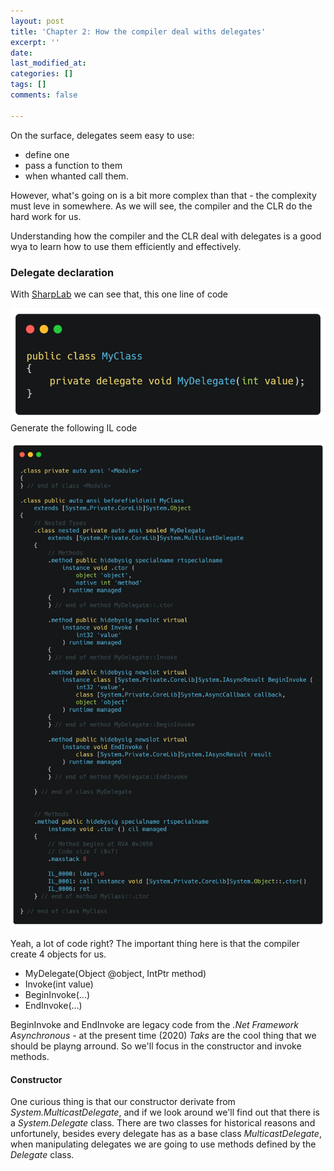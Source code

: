 ```yaml
---
layout: post
title: 'Chapter 2: How the compiler deal withs delegates'
excerpt: ''
date: 
last_modified_at: 
categories: []
tags: []
comments: false

---
```

On the surface, delegates seem easy to use: 

* define one
* pass a function to them
* when whanted call them. 

However, what's going on is a bit more complex than that - the complexity must leve in somewhere. As we will see, the compiler and the CLR do the hard work for us.

Understanding how the compiler and the CLR deal with delegates is a good wya to learn how to use them efficiently and effectively.

### Delegate declaration

With [SharpLab](https://sharplab.io/#v2:EYLgtghgzgLgpgJwDQxASwDYB8ACBmAAhwCYCBZATwGENooCBYAKAG9mCOCAHBNANwjwCAEzgY4Ac0FwiAFnIUAImMnSAFGgB2MAgIwBXOAEoA3MwC+QA=== "SharpLob - Delegate") we can see that, this one line of code

![](assets/img/Chp2delegateDeclaration.png)Generate the following IL code

![](assets/img/chp2ILdelegateDeclaration.png)

Yeah, a lot of code right? The important thing here is that the compiler create 4 objects for us.

* MyDelegate(Object @object, IntPtr method)
* Invoke(int value)
* BeginInvoke(...)
* EndInvoke(...)

BeginInvoke and EndInvoke are legacy code from the _.Net Framework Asynchronous -_ at the present time (2020) _Taks_ are the cool thing that we should be playng arround. So we'll focus in the constructor and invoke methods.

#### Constructor

One curious thing is that our constructor derivate from _System.MulticastDelegate_, and if we look around we'll find out that there is a _System.Delegate_ class. There are two classes for historical reasons and unfortunely, besides every delegate has as a base class _MulticastDelegate_, when manipulating delegates we are going to use methods defined by the _Delegate_ class.